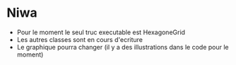 # Niwa

- Pour le moment le seul truc executable est HexagoneGrid
- Les autres classes sont en cours d'ecriture
- Le graphique pourra changer (il y a des illustrations dans le code pour le moment)